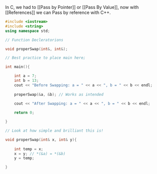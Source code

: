 In C, we had to [[Pass by Pointer]] or [[Pass By Value]], now with [[References]] we can Pass by reference with C++.

``` C++
#include <iostream>
#include <string>
using namespace std;

// Function Decleratorions

void properSwap(int&, int&);

// Best practice to place main here;

int main(){

	int a = 7;
	int b = 13;
	cout << "Before Swapping: a = " << a << ", b = " << b << endl;
	
	properSwap(&a, &b); // Works as intended
	
	cout << "After Swapping: a = " << a << ", b = " << b << endl;

	return 0;

}

// Look at how simple and brilliant this is!

void properSwap(int& x, int& y){
	
	int temp = x;
	x = y; // *(&a) = *(&b)
	y = temp;

}
```
